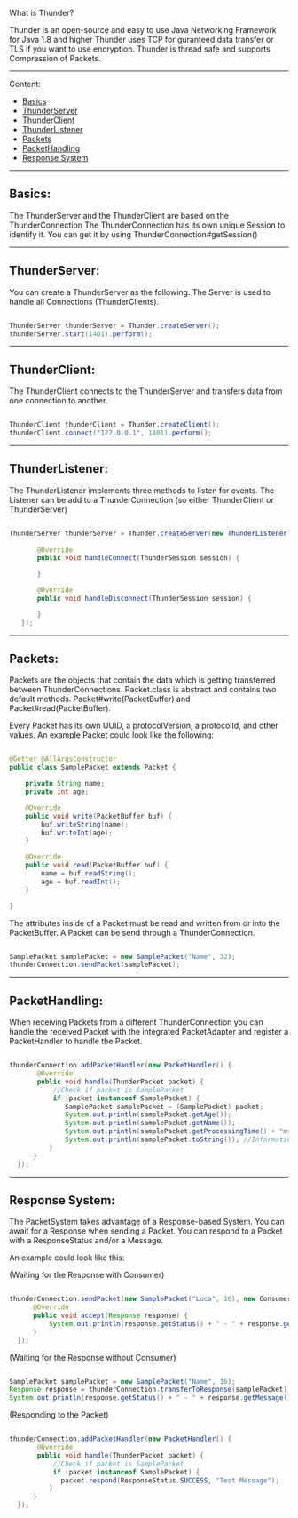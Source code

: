 
What is Thunder?

Thunder is an open-source and easy to use Java Networking Framework 
for Java 1.8 and higher
Thunder uses TCP for guranteed data transfer or TLS if you want to use encryption.
Thunder is thread safe and supports Compression of Packets.
  
---------

Content:

- [Basics](#basics)
- [ThunderServer](#thunderserver) 
- [ThunderClient](#thunderclient)
- [ThunderListener](#thunderlistener)
- [Packets](#packets)
- [PacketHandling](#packethandling)
- [Response System](#response-system)

---------

## Basics:


The ThunderServer and the ThunderClient are based on the ThunderConnection
The ThunderConnection has its own unique Session to identify it.
You can get it by using ThunderConnection#getSession() 

---------

## ThunderServer:

You can create a ThunderServer as the following.
The Server is used to handle all Connections (ThunderClients).

```Java

ThunderServer thunderServer = Thunder.createServer();
thunderServer.start(1401).perform();

```


---------

## ThunderClient:

The ThunderClient connects to the ThunderServer and transfers data from one connection to another.

```Java

ThunderClient thunderClient = Thunder.createClient();
thunderClient.connect("127.0.0.1", 1401).perform();

```

---------

## ThunderListener:

The ThunderListener implements three methods to listen for events.
The Listener can be add to a ThunderConnection (so either ThunderClient or ThunderServer)

```Java

ThunderServer thunderServer = Thunder.createServer(new ThunderListener() {
 
       @Override
       public void handleConnect(ThunderSession session) {

       }

       @Override
       public void handleDisconnect(ThunderSession session) {

       }
   });

```

---------

## Packets:

Packets are the objects that contain the data which is getting transferred between ThunderConnections.
Packet.class is abstract and contains two default methods.
Packet#write(PacketBuffer) and Packet#read(PacketBuffer).

Every Packet has its own UUID, a protocolVersion, a protocolId, and other values.
An example Packet could look like the following:

```Java

@Getter @AllArgsConstructor
public class SamplePacket extends Packet {

    private String name;
    private int age;

    @Override
    public void write(PacketBuffer buf) {
        buf.writeString(name);
        buf.writeInt(age);
    }

    @Override
    public void read(PacketBuffer buf) {
        name = buf.readString();
        age = buf.readInt();
    }

}

```

The attributes inside of a Packet must be read and written from or into the PacketBuffer.
A Packet can be send through a ThunderConnection.

```Java

SamplePacket samplePacket = new SamplePacket("Name", 32);
thunderConnection.sendPacket(samplePacket);

```

---------

## PacketHandling:

When receiving Packets from a different ThunderConnection you can handle the received Packet
with the integrated PacketAdapter and register a PacketHandler to handle the Packet.

```Java

thunderConnection.addPacketHandler(new PacketHandler() {
       @Override
       public void handle(ThunderPacket packet) {
           //Check if packet is SamplePacket
           if (packet instanceof SamplePacket) {
              SamplePacket samplePacket = (SamplePacket) packet;
              System.out.println(samplePacket.getAge());
              System.out.println(samplePacket.getName());
              System.out.println(samplePacket.getProcessingTime() + "ms"); //The time the packet took
              System.out.println(samplePacket.toString()); //Information on the Packet
          }
      }
  });

```

---------

## Response System:

The PacketSystem takes advantage of a Response-based System.
You can await for a Response when sending a Packet.
You can respond to a Packet with a ResponseStatus and/or a Message.

An example could look like this:

(Waiting for the Response with Consumer)
```Java

thunderConnection.sendPacket(new SamplePacket("Luca", 16), new Consumer<Response>() {
      @Override
      public void accept(Response response) {
          System.out.println(response.getStatus() + " - " + response.getMessage() + " [" + response.getProcessingTime() + "ms]");
      }
  });

```

(Waiting for the Response without Consumer)
```Java

SamplePacket samplePacket = new SamplePacket("Name", 16);
Response response = thunderConnection.transferToResponse(samplePacket);
System.out.println(response.getStatus() + " - " + response.getMessage());

```

(Responding to the Packet)
```Java

thunderConnection.addPacketHandler(new PacketHandler() {
       @Override
       public void handle(ThunderPacket packet) {
           //Check if packet is SamplePacket
           if (packet instanceof SamplePacket) {
             packet.respond(ResponseStatus.SUCCESS, "Test Message");
          }
      }
  });

```
